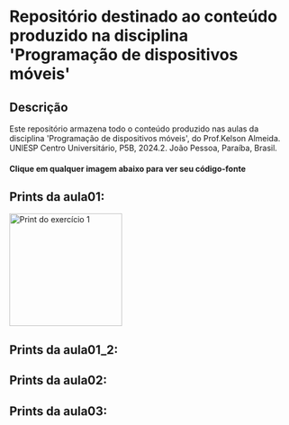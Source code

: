 # Repositório destinado ao conteúdo produzido na disciplina 'Programação de dispositivos móveis'

## Descrição
Este repositório armazena todo o conteúdo produzido nas aulas da disciplina 'Programação de dispositivos móveis', do Prof.Kelson Almeida. UNIESP Centro Universitário, P5B, 2024.2. João Pessoa, Paraíba, Brasil.


<h4><strong>Clique em qualquer imagem abaixo para ver seu código-fonte</strong></h4>

## Prints da aula01:
<a href="https://github.com/SymoneBCavalcantiC/PrgrmDispositivosMoveis/blob/main/aula01/src/components/Exercicio01.js">
  <img src="https://drive.google.com/file/d/1CJdqY18l5OLdY_T6i9f0_z_Py1zW7qwa/view?usp=drive_link" alt="Print do exercício 1" style="width:200px;"/>
</a>

## Prints da aula01_2:


## Prints da aula02:


## Prints da aula03:
